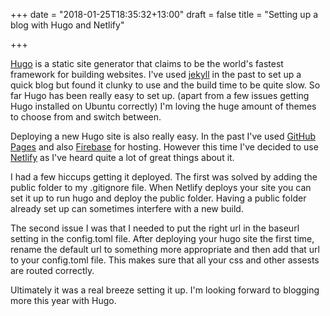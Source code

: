 +++
date = "2018-01-25T18:35:32+13:00"
draft = false
title = "Setting up a blog with Hugo and Netlify"

+++

[Hugo](https://gohugo.io/) is a static site generator that claims to be the world's fastest framework for building websites. I've used [jekyll](https://jekyllrb.com/) in the past to set up a quick blog but found it clunky to use and the build time to be quite slow. So far Hugo has been really easy to set up. (apart from a few issues getting Hugo installed on Ubuntu correctly) I'm loving the huge amount of themes to choose from and switch between. 

Deploying a new Hugo site is also really easy. In the past I've used [GitHub Pages](https://pages.github.com/) and also [Firebase](https://firebase.google.com/) for hosting. However this time I've decided to use [Netlify](https://www.netlify.com/) as I've heard quite a lot of great things about it. 

I had a few hiccups getting it deployed. The first was solved by adding the public folder to my .gitignore file. When Netlify deploys your site you can set it up to run hugo and deploy the public folder. Having a public folder already set up can sometimes interfere with a new build.

The second issue I was that I needed to put the right url in the baseurl setting in the config.toml file. After deploying your hugo site the first time, rename the default url to something more appropriate and then add that url to your config.toml file. This makes sure that all your css and other assests are routed correctly. 

Ultimately it was a real breeze setting it up. I'm looking forward to blogging more this year with Hugo.



